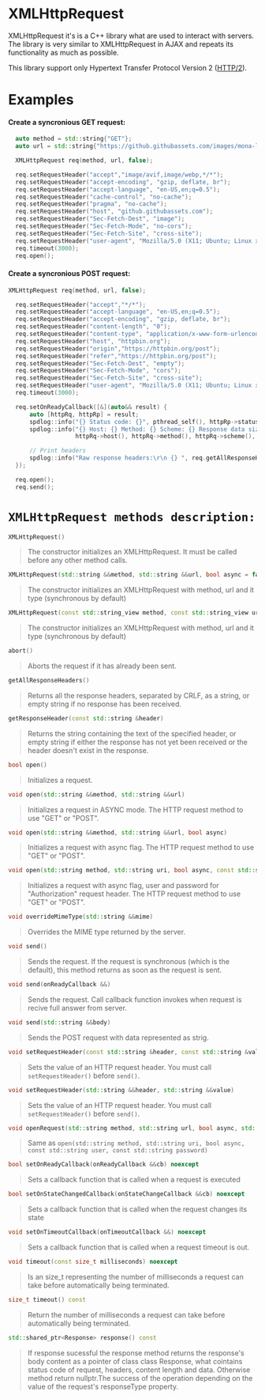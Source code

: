 # XMLHttpRequest

XMLHttpRequest it's is a C++ library what are used to interact with servers. The library is very similar to XMLHttpRequest in AJAX and repeats its functionality as much as possible.

This library support only Hypertext Transfer Protocol Version 2 ([HTTP/2](https://datatracker.ietf.org/doc/html/rfc7540)).

# Examples

#### Create a syncronious GET request:
```C++
  auto method = std::string{"GET"};
  auto url = std::string{"https://github.githubassets.com/images/mona-loading-dark.gif"};

  XMLHttpRequest req(method, url, false);

  req.setRequestHeader("accept","image/avif,image/webp,*/*");
  req.setRequestHeader("accept-encoding", "gzip, deflate, br");
  req.setRequestHeader("accept-language", "en-US,en;q=0.5");
  req.setRequestHeader("cache-control", "no-cache");
  req.setRequestHeader("pragma", "no-cache");
  req.setRequestHeader("host", "github.githubassets.com");
  req.setRequestHeader("Sec-Fetch-Dest", "image");
  req.setRequestHeader("Sec-Fetch-Mode", "no-cors");
  req.setRequestHeader("Sec-Fetch-Site", "cross-site");
  req.setRequestHeader("user-agent", "Mozilla/5.0 (X11; Ubuntu; Linux x86_64; rv:88.0) Gecko/20100101 Firefox/88.0");
  req.timeout(3000);
  req.open();
```

#### Create a syncronious POST request:
```C++
XMLHttpRequest req(method, url, false);

  req.setRequestHeader("accept","*/*");
  req.setRequestHeader("accept-language", "en-US,en;q=0.5");
  req.setRequestHeader("accept-encoding", "gzip, deflate, br");
  req.setRequestHeader("content-length", "0");
  req.setRequestHeader("content-type", "application/x-www-form-urlencoded");
  req.setRequestHeader("host", "httpbin.org");
  req.setRequestHeader("origin","https://httpbin.org/post");
  req.setRequestHeader("refer","https://httpbin.org/post");
  req.setRequestHeader("Sec-Fetch-Dest", "empty");
  req.setRequestHeader("Sec-Fetch-Mode", "cors");
  req.setRequestHeader("Sec-Fetch-Site", "cross-site");
  req.setRequestHeader("user-agent", "Mozilla/5.0 (X11; Ubuntu; Linux x86_64; rv:88.0) Gecko/20100101 Firefox/88.0");
  req.timeout(3000);

  req.setOnReadyCallback([&](auto&& result) {
      auto [httpRq, httpRp] = result;
      spdlog::info("{} Status code: {}", pthread_self(), httpRp->statusCode());
      spdlog::info("{} Host: {} Method: {} Scheme: {} Response data size: {} ", pthread_self(),
                   httpRq->host(), httpRq->method(), httpRq->scheme(), httpRp->contentLength());

      // Print headers
      spdlog::info("Raw response headers:\r\n {} ", req.getAllResponseHeaders());      
  });

  req.open();
  req.send();
  ```
    
# `XMLHttpRequest methods description:`

```C++
XMLHttpRequest()
```
>    The constructor initializes an XMLHttpRequest. It must be called before any other method calls.

```C++
XMLHttpRequest(std::string &&method, std::string &&url, bool async = false);
```
>    The constructor initializes an XMLHttpRequest with method, url and it type (synchronous by default) 

```C++
XMLHttpRequest(const std::string_view method, const std::string_view url, bool async = false);
```
>    The constructor initializes an XMLHttpRequest with method, url and it type (synchronous by default)

```C++
abort()
```
>    Aborts the request if it has already been sent.

```C++
getAllResponseHeaders()
```
>    Returns all the response headers, separated by CRLF, as a string, or empty string if no response has been received.

```C++
getResponseHeader(const std::string &header)
```
>    Returns the string containing the text of the specified header, or empty string if either the response has not yet been received or the header doesn't exist in the response.

```C++
bool open()
```
>    Initializes a request.

```C++
void open(std::string &&method, std::string &&url)
```
>    Initializes a request in ASYNC mode. The HTTP request method to use "GET" or "POST".

```C++
void open(std::string &&method, std::string &&url, bool async)
```
>    Initializes a request with async flag. The HTTP request method to use "GET" or "POST".

```C++
void open(std::string method, std::string uri, bool async, const std::string user, const std::string password)
```
>    Initializes a request with async flag, user and password for "Authorization" request header. The HTTP request method to use "GET" or "POST".

```C++
void overrideMimeType(std::string &&mime)
```
>    Overrides the MIME type returned by the server.

```C++
void send()
```
>    Sends the request. If the request is synchronous (which is the default), this method returns as soon as the request is sent.

```C++
void send(onReadyCallback &&)
```
>    Sends the request. Call callback function invokes when request is recive full answer from server.

```C++
void send(std::string &&body)
```
>    Sends the POST request with data represented as strig.

```C++
void setRequestHeader(const std::string &header, const std::string &value)
```
>    Sets the value of an HTTP request header. You must call `setRequestHeader()` before `send()`.

```C++
void setRequestHeader(std::string &&header, std::string &&value)
```
>    Sets the value of an HTTP request header. You must call `setRequestHeader()` before `send()`.

```C++
void openRequest(std::string method, std::string url, bool async, std::string user, std::string password)
```
>    Same as `open(std::string method, std::string uri, bool async, const std::string user, const std::string password)`

```C++
bool setOnReadyCallback(onReadyCallback &&cb) noexcept
```
>    Sets a callback function that is called when a request is executed

```C++
bool setOnStateChangedCallback(onStateChangeCallback &&cb) noexcept
```
>    Sets a callback function that is called when the request changes its state

```C++
void setOnTimeoutCallback(onTimeoutCallback &&) noexcept
```
>    Sets a callback function that is called when a request timeout is out.

```C++
void timeout(const size_t milliseconds) noexcept
```
>    Is an size_t representing the number of milliseconds a request can take before automatically being terminated.

```C++
size_t timeout() const
```
>    Return the number of milliseconds a request can take before automatically being terminated.

```C++
std::shared_ptr<Response> response() const
```
 >    If response sucessful the response method returns the response's body content as a pointer of class class Response, what cointains status code of request, headers, content length and data. Otherwise method return nullptr.The success of the operation depending on the value of the request's responseType property.
